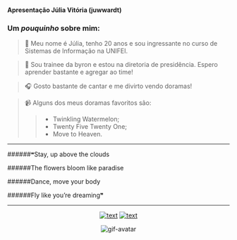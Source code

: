 
#### **Apresentação Júlia Vitória (juwwardt)**

### Um *pouquinho* sobre mim:
> 💭 Meu nome é Júlia, tenho 20 anos e sou ingressante no curso de Sistemas de Informação na UNIFEI.

> 📝 Sou trainee da byron e estou na diretoria de presidência. Espero aprender bastante e agregar ao time!

> 🎧 Gosto bastante de cantar e me divirto vendo doramas!

> 📹 Alguns dos meus doramas favoritos são:
> > - Twinkling Watermelon;
> > - Twenty Five Twenty One;
> > - Move to Heaven.
___
######❝Stay, up above the clouds

######The flowers bloom like paradise

######Dance, move your body

######Fly like you’re dreaming❞
___

<div align="center">

[![text](https://img.shields.io/badge/LinkedIn-0077B5?style=for-the-badge&logo=linkedin&logoColor=white)](https://www.linkedin.com/in/j%C3%BAlia-arenhardt/)
[![text](https://img.shields.io/badge/Instagram-E4405F?style=for-the-badge&logo=instagram&logoColor=white)](https://www.instagram.com/julia.arenhardt)

</div>

<div align="center">

![gif-avatar](https://cdn.discordapp.com/attachments/925523296194297907/1244103181982629961/avatar.gif?ex=6653e4e0&is=66529360&hm=dbe4e687026b3d7012fc3a75386f5e0d08434dacf54213a800fe60ca9a551883&)

</div>